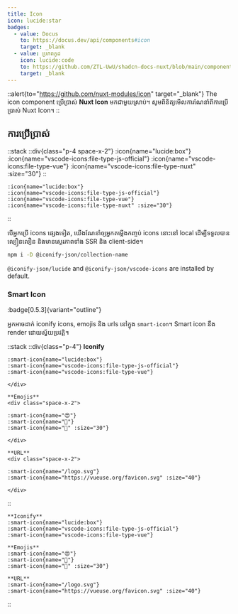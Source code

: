 ```yaml
---
title: Icon
icon: lucide:star
badges:
  - value: Docus
    to: https://docus.dev/api/components#icon
    target: _blank
  - value: ប្រភពកូដ
    icon: lucide:code
    to: https://github.com/ZTL-UwU/shadcn-docs-nuxt/blob/main/components/content/Icon.vue
    target: _blank
---
```


::alert{to="https://github.com/nuxt-modules/icon" target="_blank"}
The icon component ប្រើប្រាស់ **Nuxt Icon** មកជាមួយស្រាប់។ សូមពិនិត្យមើលការណែនាំពីការប្រើប្រាស់ Nuxt Icon។
::

## ការប្រើប្រាស់

::stack
  ::div{class="p-4 space-x-2"}
    :icon{name="lucide:box"}
    :icon{name="vscode-icons:file-type-js-official"}
    :icon{name="vscode-icons:file-type-vue"}
    :icon{name="vscode-icons:file-type-nuxt" :size="30"}
  ::

  ```mdc
  :icon{name="lucide:box"}
  :icon{name="vscode-icons:file-type-js-official"}
  :icon{name="vscode-icons:file-type-vue"}
  :icon{name="vscode-icons:file-type-nuxt" :size="30"}
  ```
::

បើអ្នកប្រើ icons ផ្សេងទៀត, យើងណែនាំឲ្យអ្នកតម្លើងកញ្ចប់ icons នោះនៅ local ដើម្បីទទួលបានល្បឿនលឿន និងមានស្ថេរភាពទាំង SSR និង client-side។

```bash [Terminal]
npm i -D @iconify-json/collection-name
```

`@iconify-json/lucide` and `@iconify-json/vscode-icons` are installed by default.

### Smart Icon

:badge[0.5.3]{variant="outline"}

អ្នកអាចដាក់ iconify icons, emojis និង urls នៅក្នុង `smart-icon`។ Smart icon នឹង render ដោយស្វ័យប្រវត្តិ។

::stack
  ::div{class="p-4"}
    **Iconify**
    <div class="space-x-2">

    :smart-icon{name="lucide:box"}
    :smart-icon{name="vscode-icons:file-type-js-official"}
    :smart-icon{name="vscode-icons:file-type-vue"}

    </div>

    **Emojis**
    <div class="space-x-2">

    :smart-icon{name="😍"}
    :smart-icon{name="🚀"}
    :smart-icon{name="🎉" :size="30"}

    </div>

    **URL**
    <div class="space-x-2">

    :smart-icon{name="/logo.svg"}
    :smart-icon{name="https://vueuse.org/favicon.svg" :size="40"}

    </div>
  ::

  ```mdc
  **Iconify**
  :smart-icon{name="lucide:box"}
  :smart-icon{name="vscode-icons:file-type-js-official"}
  :smart-icon{name="vscode-icons:file-type-vue"}

  **Emojis**
  :smart-icon{name="😍"}
  :smart-icon{name="🚀"}
  :smart-icon{name="🎉" :size="30"}

  **URL**
  :smart-icon{name="/logo.svg"}
  :smart-icon{name="https://vueuse.org/favicon.svg" :size="40"}
  ```
::
